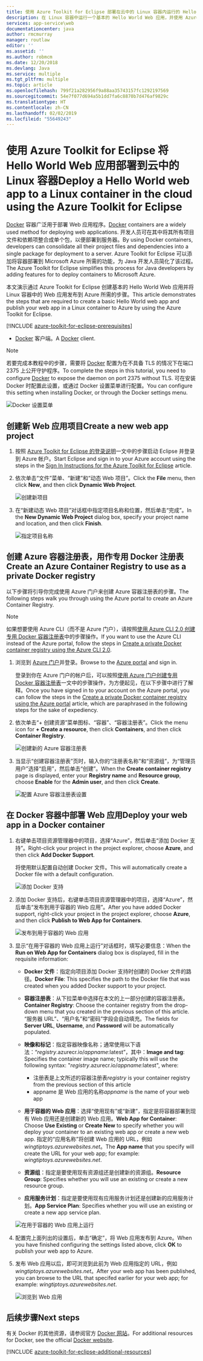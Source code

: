 ```yaml
---
title: 使用 Azure Toolkit for Eclipse 部署在云中的 Linux 容器内运行的 Hello World Web 应用
description: 在 Linux 容器中运行一个基本的 Hello World Web 应用，并使用 Azure Toolkit for Eclipse 将它部署到云中。
services: app-service\web
documentationcenter: java
author: rmcmurray
manager: routlaw
editor: ''
ms.assetid: ''
ms.author: robmcm
ms.date: 12/20/2018
ms.devlang: Java
ms.service: multiple
ms.tgt_pltfrm: multiple
ms.topic: article
ms.openlocfilehash: 799f21a282956f9a88aa35743157fc1292197569
ms.sourcegitcommit: 54e7f077d694a5b1dd7fa6c8870b7d476af9829c
ms.translationtype: HT
ms.contentlocale: zh-CN
ms.lasthandoff: 02/02/2019
ms.locfileid: "55649243"
---
```

# <a name="deploy-a-hello-world-web-app-to-a-linux-container-in-the-cloud-using-the-azure-toolkit-for-eclipse"></a><span data-ttu-id="1af33-103">使用 Azure Toolkit for Eclipse 将 Hello World Web 应用部署到云中的 Linux 容器</span><span class="sxs-lookup"><span data-stu-id="1af33-103">Deploy a Hello World web app to a Linux container in the cloud using the Azure Toolkit for Eclipse</span></span>

<span data-ttu-id="1af33-104">[Docker] 容器广泛用于部署 Web 应用程序。</span><span class="sxs-lookup"><span data-stu-id="1af33-104">[Docker] containers are a widely used method for deploying web applications.</span></span> <span data-ttu-id="1af33-105">开发人员可在其中将其所有项目文件和依赖项整合成单个包，以便部署到服务器。</span><span class="sxs-lookup"><span data-stu-id="1af33-105">By using Docker containers, developers can consolidate all their project files and dependencies into a single package for deployment to a server.</span></span> <span data-ttu-id="1af33-106">Azure Toolkit for Eclipse 可以添加将容器部署到 Microsoft Azure 所需的功能，为 Java 开发人员简化了该过程。</span><span class="sxs-lookup"><span data-stu-id="1af33-106">The Azure Toolkit for Eclipse simplifies this process for Java developers by adding features for to deploy containers to Microsoft Azure.</span></span>

<span data-ttu-id="1af33-107">本文演示通过 Azure Toolkit for Eclipse 创建基本的 Hello World Web 应用并将 Linux 容器中的 Web 应用发布到 Azure 所需的步骤。</span><span class="sxs-lookup"><span data-stu-id="1af33-107">This article demonstrates the steps that are required to create a basic Hello World web app and publish your web app in a Linux container to Azure by using the Azure Toolkit for Eclipse.</span></span>

[!INCLUDE [azure-toolkit-for-eclipse-prerequisites](../includes/azure-toolkit-for-eclipse-prerequisites.md)]
* <span data-ttu-id="1af33-108">[Docker] 客户端。</span><span class="sxs-lookup"><span data-stu-id="1af33-108">A [Docker] client.</span></span>

> [!NOTE]
>
> <span data-ttu-id="1af33-109">若要完成本教程中的步骤，需要将 [Docker] 配置为在不具备 TLS 的情况下在端口 2375 上公开守护程序。</span><span class="sxs-lookup"><span data-stu-id="1af33-109">To complete the steps in this tutorial, you need to configure [Docker] to expose the daemon on port 2375 without TLS.</span></span> <span data-ttu-id="1af33-110">可在安装 Docker 时配置此设置，或通过 Docker 设置菜单进行配置。</span><span class="sxs-lookup"><span data-stu-id="1af33-110">You can configure this setting when installing Docker, or through the Docker settings menu.</span></span>
>
> ![Docker 设置菜单][docker-settings-menu]
>

## <a name="create-a-new-web-app-project"></a><span data-ttu-id="1af33-112">创建新 Web 应用项目</span><span class="sxs-lookup"><span data-stu-id="1af33-112">Create a new web app project</span></span>

1. <span data-ttu-id="1af33-113">按照 [Azure Toolkit for Eclipse 的登录说明](https://docs.microsoft.com/java/azure/eclipse/azure-toolkit-for-eclipse-sign-in-instructions)一文中的步骤启动 Eclipse 并登录到 Azure 帐户。</span><span class="sxs-lookup"><span data-stu-id="1af33-113">Start Eclipse and sign in to your Azure account using the steps in the [Sign In Instructions for the Azure Toolkit for Eclipse](https://docs.microsoft.com/java/azure/eclipse/azure-toolkit-for-eclipse-sign-in-instructions) article.</span></span>

1. <span data-ttu-id="1af33-114">依次单击“文件”菜单、“新建”和“动态 Web 项目”。</span><span class="sxs-lookup"><span data-stu-id="1af33-114">Click the **File** menu, then click **New**, and then click **Dynamic Web Project**.</span></span>
   
   ![创建新项目][file-new-project]

1. <span data-ttu-id="1af33-116">在“新建动态 Web 项目”对话框中指定项目名称和位置，然后单击“完成”。</span><span class="sxs-lookup"><span data-stu-id="1af33-116">In the **New Dynamic Web Project** dialog box, specify your project name and location, and then click **Finish**.</span></span>
   
   ![指定项目名称][project-name]

## <a name="create-an-azure-container-registry-to-use-as-a-private-docker-registry"></a><span data-ttu-id="1af33-118">创建 Azure 容器注册表，用作专用 Docker 注册表</span><span class="sxs-lookup"><span data-stu-id="1af33-118">Create an Azure Container Registry to use as a private Docker registry</span></span>

<span data-ttu-id="1af33-119">以下步骤将引导你完成使用 Azure 门户来创建 Azure 容器注册表的步骤。</span><span class="sxs-lookup"><span data-stu-id="1af33-119">The following steps walk you through using the Azure portal to create an Azure Container Registry.</span></span>

> [!NOTE]
>
> <span data-ttu-id="1af33-120">如果想要使用 Azure CLI（而不是 Azure 门户），请按照[使用 Azure CLI 2.0 创建专用 Docker 容器注册表][Create Docker Registry using Azure CLI]中的步骤操作。</span><span class="sxs-lookup"><span data-stu-id="1af33-120">If you want to use the Azure CLI instead of the Azure portal, follow the steps in [Create a private Docker container registry using the Azure CLI 2.0][Create Docker Registry using Azure CLI].</span></span>
>

1. <span data-ttu-id="1af33-121">浏览到 [Azure 门户]并登录。</span><span class="sxs-lookup"><span data-stu-id="1af33-121">Browse to the [Azure portal] and sign in.</span></span>

   <span data-ttu-id="1af33-122">登录到你在 Azure 门户的帐户后，可以按照[使用 Azure 门户创建专用 Docker 容器注册表]一文中的步骤操作，为方便起见，在以下步骤中进行了解释。</span><span class="sxs-lookup"><span data-stu-id="1af33-122">Once you have signed in to your account on the Azure portal, you can follow the steps in the [Create a private Docker container registry using the Azure portal] article, which are paraphrased in the following steps for the sake of expediency.</span></span>

1. <span data-ttu-id="1af33-123">依次单击“+ 创建资源”菜单图标、“容器”、“容器注册表”。</span><span class="sxs-lookup"><span data-stu-id="1af33-123">Click the menu icon for **+ Create a resource**, then click **Containers**, and then click **Container Registry**.</span></span>
   
   ![创建新的 Azure 容器注册表][create-container-registry-01]

1. <span data-ttu-id="1af33-125">当显示“创建容器注册表”页时，输入你的“注册表名称”和“资源组”，为“管理员用户”选择“启用”，然后单击“创建”。</span><span class="sxs-lookup"><span data-stu-id="1af33-125">When the **Create container registry** page is displayed, enter your **Registry name** and **Resource group**, choose **Enable** for the **Admin user**, and then click **Create**.</span></span>

   ![配置 Azure 容器注册表设置][create-container-registry-02]

## <a name="deploy-your-web-app-in-a-docker-container"></a><span data-ttu-id="1af33-127">在 Docker 容器中部署 Web 应用</span><span class="sxs-lookup"><span data-stu-id="1af33-127">Deploy your web app in a Docker container</span></span>

1. <span data-ttu-id="1af33-128">右键单击项目资源管理器中的项目，选择“Azure”，然后单击“添加 Docker 支持”。</span><span class="sxs-lookup"><span data-stu-id="1af33-128">Right-click your project in the project explorer, choose **Azure**, and then click **Add Docker Support**.</span></span>

   <span data-ttu-id="1af33-129">将使用默认配置自动创建 Docker 文件。</span><span class="sxs-lookup"><span data-stu-id="1af33-129">This will automatically create a Docker file with a default configuration.</span></span>

   ![添加 Docker 支持][add-docker-support]

1. <span data-ttu-id="1af33-131">添加 Docker 支持后，右键单击项目资源管理器中的项目，选择“Azure”，然后单击“发布到用于容器的 Web 应用”。</span><span class="sxs-lookup"><span data-stu-id="1af33-131">After you have added Docker support, right-click your project in the project explorer, choose **Azure**, and then click **Publish to Web App for Containers**.</span></span>

   ![发布到用于容器的 Web 应用][run-on-web-app-for-containers]

1. <span data-ttu-id="1af33-133">显示“在用于容器的 Web 应用上运行”对话框时，填写必要信息：</span><span class="sxs-lookup"><span data-stu-id="1af33-133">When the **Run on Web App for Containers** dialog box is displayed, fill in the requisite information:</span></span>

   * <span data-ttu-id="1af33-134">**Docker 文件**：指定向项目添加 Docker 支持时创建的 Docker 文件的路径。</span><span class="sxs-lookup"><span data-stu-id="1af33-134">**Docker File**: This specifies the path to the Docker file that was created when you added Docker support to your project.</span></span> 

   * <span data-ttu-id="1af33-135">**容器注册表**：从下拉菜单中选择在本文的上一部分创建的容器注册表。</span><span class="sxs-lookup"><span data-stu-id="1af33-135">**Container Registry**: Choose the container registry from the drop-down menu that you created in the previous section of this article.</span></span> <span data-ttu-id="1af33-136">“服务器 URL”、“用户名”和“密码”字段会自动填充。</span><span class="sxs-lookup"><span data-stu-id="1af33-136">The fields for **Server URL**, **Username**, and **Password** will be automatically populated.</span></span>

   * <span data-ttu-id="1af33-137">**映像和标记**：指定容器映像名称；通常使用以下语法：“*registry*.azurecr.io/*appname*:latest”，其中：</span><span class="sxs-lookup"><span data-stu-id="1af33-137">**Image and tag**: Specifies the container image name; typically this will use the following syntax: "*registry*.azurecr.io/*appname*:latest", where:</span></span> 
      * <span data-ttu-id="1af33-138">注册表是上文所述的容器注册表</span><span class="sxs-lookup"><span data-stu-id="1af33-138">*registry* is your container registry from the previous section of this article</span></span> 
      * <span data-ttu-id="1af33-139">appname 是 Web 应用的名称</span><span class="sxs-lookup"><span data-stu-id="1af33-139">*appname* is the name of your web app</span></span> 

   * <span data-ttu-id="1af33-140">**用于容器的 Web 应用**：选择“使用现有”或“新建”，指定是将容器部署到现有 Web 应用还是创建新的 Web 应用。</span><span class="sxs-lookup"><span data-stu-id="1af33-140">**Web App for Container**: Choose **Use Existing** or **Create New** to specify whether you will deploy your container to an existing web app or create a new web app.</span></span>  <span data-ttu-id="1af33-141">指定的“应用名称”将创建 Web 应用的 URL，例如 *wingtiptoys.azurewebsites.net*。</span><span class="sxs-lookup"><span data-stu-id="1af33-141">The **App name** that you specify will create the URL for your web app; for example: *wingtiptoys.azurewebsites.net*.</span></span>

   * <span data-ttu-id="1af33-142">**资源组**：指定是要使用现有资源组还是创建新的资源组。</span><span class="sxs-lookup"><span data-stu-id="1af33-142">**Resource Group**: Specifies whether you will use an existing or create a new resource group.</span></span> 

   * <span data-ttu-id="1af33-143">**应用服务计划**：指定是要使用现有应用服务计划还是创建新的应用服务计划。</span><span class="sxs-lookup"><span data-stu-id="1af33-143">**App Service Plan**: Specifies whether you will use an existing or create a new app service plan.</span></span> 

   ![在用于容器的 Web 应用上运行][run-on-web-app-linux]

1. <span data-ttu-id="1af33-145">配置完上面列出的设置后，单击“确定”，将 Web 应用发布到 Azure。</span><span class="sxs-lookup"><span data-stu-id="1af33-145">When you have finished configuring the settings listed above, click **OK** to publish your web app to Azure.</span></span>

1. <span data-ttu-id="1af33-146">发布 Web 应用以后，即可浏览到此前为 Web 应用指定的 URL，例如 *wingtiptoys.azurewebsites.net*。</span><span class="sxs-lookup"><span data-stu-id="1af33-146">After your web app has been published, you can browse to the URL that specifed earlier for your web app; for example: *wingtiptoys.azurewebsites.net*.</span></span>

   ![浏览到 Web 应用][browsing-to-web-app]

## <a name="next-steps"></a><span data-ttu-id="1af33-148">后续步骤</span><span class="sxs-lookup"><span data-stu-id="1af33-148">Next steps</span></span>

<span data-ttu-id="1af33-149">有关 Docker 的其他资源，请参阅官方 [Docker 网站][Docker]。</span><span class="sxs-lookup"><span data-stu-id="1af33-149">For additional resources for Docker, see the official [Docker website][Docker].</span></span>

[!INCLUDE [azure-toolkit-for-eclipse-additional-resources](../includes/azure-toolkit-for-eclipse-additional-resources.md)]

<!-- URL List -->

[Azure 门户]: https://portal.azure.com/
[Azure portal]: https://portal.azure.com/
[使用 Azure 门户创建专用 Docker 容器注册表]: /azure/container-registry/container-registry-get-started-portal
[Create a private Docker container registry using the Azure portal]: /azure/container-registry/container-registry-get-started-portal
[Azure for Java Developers]: https://docs.microsoft.com/java/azure/
[Java Tools for Visual Studio Team Services]: https://java.visualstudio.com/
[Create Docker Registry using Azure CLI]: /azure/container-registry/container-registry-get-started-azure-cli

[Docker]: https://www.docker.com/
[Configuring artifacts]: https://www.jetbrains.com/help/idea/2016.1/configuring-artifacts.html

<!-- IMG List -->

[add-docker-support]: media/azure-toolkit-for-eclipse-hello-world-web-app-linux/add-docker-support.png
[browsing-to-web-app]:  media/azure-toolkit-for-eclipse-hello-world-web-app-linux/browsing-to-web-app.png
[create-container-registry-01]: media/azure-toolkit-for-eclipse-hello-world-web-app-linux/create-container-registry-01.png
[create-container-registry-02]: media/azure-toolkit-for-eclipse-hello-world-web-app-linux/create-container-registry-02.png
[docker-settings-menu]: media/azure-toolkit-for-eclipse-hello-world-web-app-linux/docker-settings-menu.png
[file-new-project]: media/azure-toolkit-for-eclipse-hello-world-web-app-linux/file-new-project.png
[project-name]: media/azure-toolkit-for-eclipse-hello-world-web-app-linux/project-name.png
[run-on-web-app-for-containers]: media/azure-toolkit-for-eclipse-hello-world-web-app-linux/run-on-web-app-for-containers.png
[run-on-web-app-linux]: media/azure-toolkit-for-eclipse-hello-world-web-app-linux/run-on-web-app-linux.png
